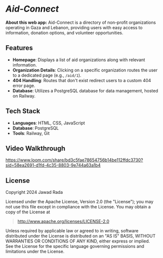 # *Aid-Connect*

**About this web app:** Aid-Connect is a directory of non-profit organizations operating in Gaza and Lebanon, providing users with easy access to information, donation options, and volunteer opportunities.


## Features

- **Homepage**: Displays a list of aid organizations along with relevant information.
- **Organization Details**: Clicking on a specific organization routes the user to a dedicated page (e.g., `/aid/1`).
- **404 Handling**: Routes that don't exist redirect users to a custom 404 error page.
- **Database**: Utilizes a PostgreSQL database for data management, hosted on Railway.


## Tech Stack
- **Languages**: HTML, CSS, JavaScript  
- **Database**: PostgreSQL  
- **Tools**: Railway, Git  


## Video Walkthrough

https://www.loom.com/share/bd3c5fae78654756b14be112ffdc3730?sid=58ea2691-d1fd-4c35-8803-9e744a63a1b4


## License

Copyright 2024 Jawad Rada

Licensed under the Apache License, Version 2.0 (the "License"); you may not use this file except in compliance with the License. You may obtain a copy of the License at

> http://www.apache.org/licenses/LICENSE-2.0

Unless required by applicable law or agreed to in writing, software distributed under the License is distributed on an "AS IS" BASIS, WITHOUT WARRANTIES OR CONDITIONS OF ANY KIND, either express or implied. See the License for the specific language governing permissions and limitations under the License.
